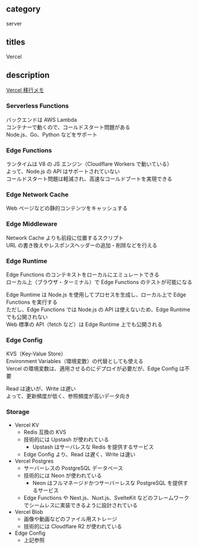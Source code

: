 ## category

server

## titles

Vercel

## description

<a href="https://zenn.dev/kurosame/scraps/4049934aa634fe" target="_blank">Vercel 移行メモ</a>

### Serverless Functions

バックエンドは AWS Lambda  
コンテナーで動くので、コールドスタート問題がある  
Node.js、Go、Python などをサポート

### Edge Functions

ランタイムは V8 の JS エンジン（Cloudflare Workers で動いている）  
よって、Node.js の API はサポートされていない  
コールドスタート問題は軽減され、高速なコールドブートを実現できる

### Edge Network Cache

Web ページなどの静的コンテンツをキャッシュする

### Edge Middleware

Network Cache よりも前段に位置するスクリプト  
URL の書き換えやレスポンスヘッダーの追加・削除などを行える

### Edge Runtime

Edge Functions のコンテキストをローカルにエミュレートできる  
ローカル上（ブラウザ・ターミナル）で Edge Functions のテストが可能になる

Edge Runtime は Node.js を使用してプロセスを生成し、ローカル上で Edge Functions を実行する  
ただし、Edge Functions では Node.js の API は使えないため、Edge Runtime でも公開されない  
Web 標準の API（fetch など）は Edge Runtime 上でも公開される

### Edge Config

KVS（Key-Value Store）  
Environment Variables（環境変数）の代替としても使える  
Vercel の環境変数は、適用させるのにデプロイが必要だが、Edge Config は不要

Read は速いが、Write は遅い  
よって、更新頻度が低く、参照頻度が高いデータ向き

### Storage

- Vercel KV
  - Redis 互換の KVS
  - 技術的には Upstash が使われている
    - Upstash はサーバレスな Redis を提供するサービス
  - Edge Config より、Read は遅く、Write は速い
- Vercel Postgres
  - サーバーレスの PostgreSQL データベース
  - 技術的には Neon が使われている
    - Neon はフルマネージドかつサーバーレスな PostgreSQL を提供するサービス
  - Edge Functions や Next.js、Nuxt.js、SvelteKit などのフレームワークでシームレスに実装できるように設計されている
- Vercel Blob
  - 画像や動画などのファイル用ストレージ
  - 技術的には Cloudflare R2 が使われている
- Edge Config
  - 上記参照
